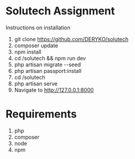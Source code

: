 # Solutech Assignment
Instructions on installation
1. git clone https://github.com/DERYKO/solutech
2. composer update 
3. npm install
4. cd /solutech && npm run dev
5. php artisan migrate --seed
6. php artisan passport:install
7. cd /solutech
8. php artisan serve
9. Navigate to http://127.0.0.1:8000
# Requirements
1. php
2. composer
3. node
4. npm
